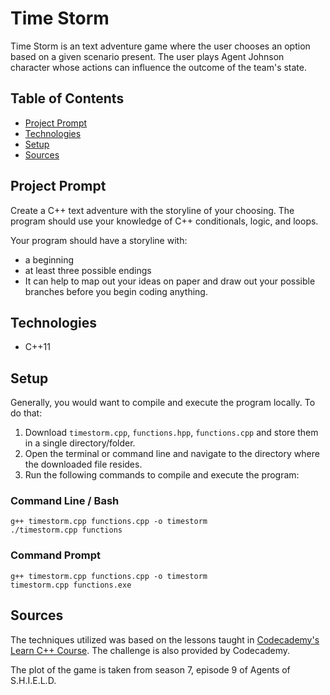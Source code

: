 # **Time Storm**

Time Storm is an text adventure game where the user chooses an option based on a given scenario present. The user plays Agent Johnson character whose actions can influence the outcome of the team's state.

## Table of Contents

- [Project Prompt](#project-prompt)
- [Technologies](#technologies)
- [Setup](#setup)
- [Sources](#sources)

## Project Prompt

Create a C++ text adventure with the storyline of your choosing. The program should use your knowledge of C++ conditionals, logic, and loops.

Your program should have a storyline with:

- a beginning
- at least three possible endings
- It can help to map out your ideas on paper and draw out your possible branches before you begin coding anything.

## Technologies

- C++11

## Setup

Generally, you would want to compile and execute the program locally. To do that:

1. Download `timestorm.cpp`, `functions.hpp`, `functions.cpp` and store them in a single directory/folder.
2. Open the terminal or command line and navigate to the directory where the downloaded file resides.
3. Run the following commands to compile and execute the program:

### Command Line / Bash

```git
g++ timestorm.cpp functions.cpp -o timestorm
./timestorm.cpp functions
```

### Command Prompt

```git
g++ timestorm.cpp functions.cpp -o timestorm
timestorm.cpp functions.exe
```

## Sources

The techniques utilized was based on the lessons taught in [Codecademy's Learn C++ Course](https://www.codecademy.com/learn/learn-c-plus-plus
). The challenge is also provided by Codecademy.

The plot of the game is taken from season 7, episode 9 of Agents of S.H.I.E.L.D.
